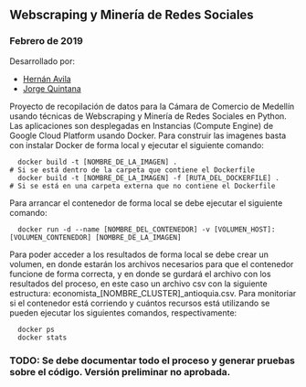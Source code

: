 ## Webscraping y Minería de Redes Sociales
### Febrero de 2019

Desarrollado por:

 * [Hernán Avila](hernan.avila@datalytics.com)
 * [Jorge Quintana](jorge.quintana@datalytics.com) 

Proyecto de recopilación de datos para la Cámara de Comercio de Medellín usando técnicas de Webscraping y Minería de Redes Sociales en Python. Las aplicaciones son desplegadas en Instancias (Compute Engine) de Google Cloud Platform usando Docker. Para construir las imagenes basta con instalar Docker de forma local y ejecutar el siguiente comando: 

```
  docker build -t [NOMBRE_DE_LA_IMAGEN] .                              # Si se está dentro de la carpeta que contiene el Dockerfile
  docker build -t [NOMBRE_DE_LA_IMAGEN] -f [RUTA_DEL_DOCKERFILE] .     # Si se está en una carpeta externa que no contiene el Dockerfile
```

Para arrancar el contenedor de forma local se debe ejecutar el siguiente comando:

```
  docker run -d --name [NOMBRE_DEL_CONTENEDOR] -v [VOLUMEN_HOST]:[VOLUMEN_CONTENEDOR] [NOMBRE_DE_LA_IMAGEN]

```

Para poder acceder a los resultados de forma local se debe crear un volumen, en donde estarán los archivos necesarios para que el contenedor funcione de forma correcta, y en donde se gurdará el archivo con los resultados del proceso, en este caso un archivo csv con la siguiente estructura: economista_[NOMBRE_CLUSTER]_antioquia.csv. Para monitoriar si el contenedor está corriendo y cuántos recursos está utilizando se pueden ejecutar los siguientes comandos, respectivamente:

```
  docker ps
  docker stats
```

### TODO: Se debe documentar todo el proceso y generar pruebas sobre el código. Versión preliminar no aprobada.
